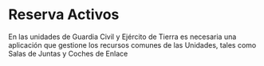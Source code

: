 # Reserva Activos
En las unidades de Guardia Civil y Ejército de Tierra es necesaria una aplicación que gestione los recursos comunes de las Unidades, tales como  Salas de Juntas y Coches de Enlace